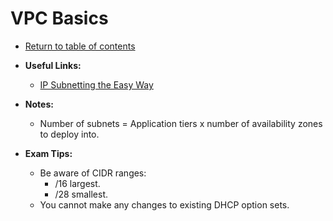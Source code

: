 # VPC Basics

* [Return to table of contents](../../../README.md)

* **Useful Links:**
  * [IP Subnetting the Easy Way](https://www.theprohack.com/2012/01/ip-subnetting-easy-way.html)

* **Notes:**
  * Number of subnets = Application tiers x number of availability zones to deploy into.

* **Exam Tips:**
  * Be aware of CIDR ranges:
    * /16 largest.
    * /28 smallest.
  * You cannot make any changes to existing DHCP option sets.
